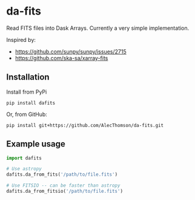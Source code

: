 # da-fits

Read FITS files into Dask Arrays. Currently a very simple implementation.

Inspired by:
- https://github.com/sunpy/sunpy/issues/2715
- https://github.com/ska-sa/xarray-fits

## Installation

Install from PyPi
```
pip install dafits
```
Or, from GitHub:
```
pip install git+https://github.com/AlecThomson/da-fits.git
```

## Example usage

```python
import dafits

# Use astropy
dafits.da_from_fits('/path/to/file.fits')

# Use FITSIO -- can be faster than astropy
dafits.da_from_fitsio('/path/to/file.fits')
```
